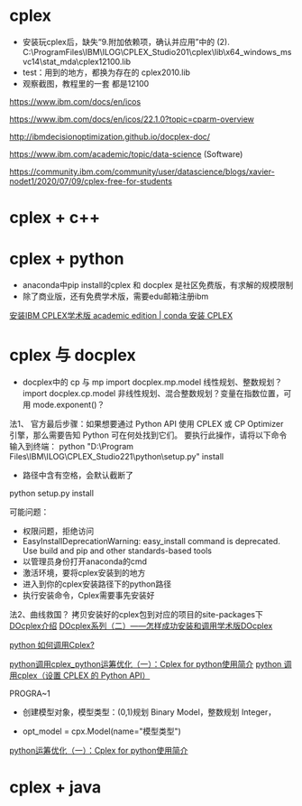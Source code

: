 
# cplex

- 安装玩cplex后，缺失“9.附加依赖项，确认并应用”中的
(2).    C:\ProgramFiles\IBM\ILOG\CPLEX_Studio201\cplex\lib\x64_windows_msvc14\stat_mda\cplex12100.lib
- test：用到的地方，都换为存在的 cplex2010.lib
- 观察截图，教程里的一套 都是12100


https://www.ibm.com/docs/en/icos

https://www.ibm.com/docs/en/icos/22.1.0?topic=cparm-overview

http://ibmdecisionoptimization.github.io/docplex-doc/

https://www.ibm.com/academic/topic/data-science
(Software)

https://community.ibm.com/community/user/datascience/blogs/xavier-nodet1/2020/07/09/cplex-free-for-students


# cplex + c++


# cplex + python

- anaconda中pip install的cplex 和 docplex 是社区免费版，有求解的规模限制
- 除了商业版，还有免费学术版，需要edu邮箱注册ibm

[安装IBM CPLEX学术版 academic edition | conda 安装 CPLEX](https://blog.csdn.net/yihang___/article/details/125385030)

# cplex 与 docplex
- docplex中的 cp 与 mp
import docplex.mp.model 线性规划、整数规划？
import docplex.cp.model 非线性规划、混合整数规划？变量在指数位置，可用 mode.exponent()？



法1、
官方最后步骤：如果想要通过 Python API 使用 CPLEX 或 CP Optimizer 引擎，那么需要告知 Python 可在何处找到它们。  要执行此操作，请将以下命令输入到终端：
python "D:\Program Files\IBM\ILOG\CPLEX_Studio221\python\setup.py" install
- 路径中含有空格，会默认截断了

python setup.py install

可能问题：
- 权限问题，拒绝访问
- EasyInstallDeprecationWarning: easy_install command is deprecated. Use build and pip and other standards-based tools
- 以管理员身份打开anaconda的cmd
- 激活环境，要将cplex安装到的地方
- 进入到你的cplex安装路径下的python路径
- 执行安装命令，Cplex需要事先安装好


法2、曲线救国？
拷贝安装好的cplex包到对应的项目的site-packages下
[DOcplex介绍](https://blog.csdn.net/yaologos/article/details/85284768)
[DOcplex系列（二）——怎样成功安装和调用学术版DOcplex](https://blog.csdn.net/LemurHui/article/details/103377318)



[python 如何调用Cplex?](https://www.zhihu.com/question/51750510)

[python调用cplex_python运筹优化（一）：Cplex for python使用简介](https://blog.csdn.net/weixin_39763293/article/details/110283400)
[python 调用cplex（设置 CPLEX 的 Python API）](https://zhuanlan.zhihu.com/p/101713127)



PROGRA~1

- 创建模型对象，模型类型：(0,1)规划 Binary Model，整数规划 Integer，

- opt_model = cpx.Model(name="模型类型")


[python运筹优化（一）：Cplex for python使用简介](https://zhuanlan.zhihu.com/p/124422566)



# cplex + java




